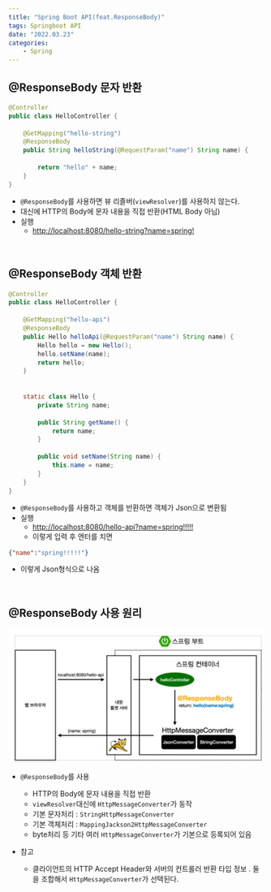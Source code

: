 ```yaml
---
title: "Spring Boot API(feat.ResponseBody)"
tags: Springboot API
date: "2022.03.23"
categories: 
    - Spring
---
```


## @ResponseBody 문자 반환
```java
@Controller
public class HelloController {

    @GetMapping("hello-string")
    @ResponseBody
    public String helloString(@RequestParam("name") String name) {

        return "hello" + name;
    }
}
```

- `@ResponseBody`를 사용하면 뷰 리졸버(`viewResolver`)를 사용하지 않는다.
- 대신에 HTTP의 Body에 문자 내용을 직접 반환(HTML Body 아님)
- 실행
    - [http://localhost:8080/hello-string?name=spring!](http://localhost:8080/hello-string?name=spring!)
<br>

## @ResponseBody 객체 반환
```java
@Controller
public class HelloController {

    @GetMapping("hello-api")
    @ResponseBody
    public Hello helloApi(@RequestParam("name") String name) {
        Hello hello = new Hello();
        hello.setName(name);
        return hello;
    }


    static class Hello {
        private String name;

        public String getName() {
            return name;
        }

        public void setName(String name) {
            this.name = name;
        }
    }
}
```

- `@ResponseBody`를 사용하고 객체를 반환하면 객체가 Json으로 변환됨
- 실행
    - [http://localhost:8080/hello-api?name=spring!!!!!](http://localhost:8080/hello-api?name=spring!!!!!)
    - 이렇게 입력 후 엔터를 치면

```json
{"name":"spring!!!!!"}
```
- 이렇게 Json형식으로 나옴

<br>

## @ResponseBody 사용 원리

![](/assets/images/responsebody1.PNG)

- `@ResponseBody`를 사용
    - HTTP의 Body에 문자 내용을 직접 반환
    - `viewResolver`대신에 `HttpMessageConverter`가 동작
    - 기본 문자처리 : `StringHttpMessageConverter`
    - 기본 객체처리 : `MappingJackson2HttpMessageConverter`
    - byte처리 등 기타 여러 `HttpMessageConverter`가 기본으로 등록되어 있음

- 참고
    - 클라이언트의 HTTP Accept Header와 서버의 컨트롤러 반환 타입 정보 . 둘을 조합해서 `HttpMessageConverter`가 선택된다. 